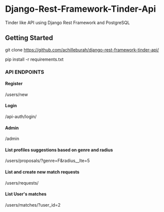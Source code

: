 # Django-Rest-Framework-Tinder-Api

Tinder like API using Django Rest Framework and PostgreSQL

## Getting Started

git clone https://github.com/achilleburah/django-rest-framework-tinder-api/

pip install -r requirements.txt

### API ENDPOINTS

#### Register
/users/new
#### Login 
/api-auth/login/
#### Admin 
/admin
#### List profiles suggestions based on genre and radius
/users/proposals/?genre=F&radius__lte=5
#### List and create new match requests
/users/requests/
#### List User's matches
/users/matches/?user_id=2
